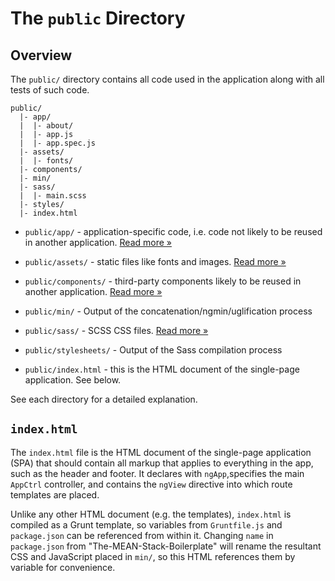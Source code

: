 # The `public` Directory

## Overview

The `public/` directory contains all code used in the application along with all tests of such code.

```
public/
  |- app/
  |  |- about/
  |  |- app.js
  |  |- app.spec.js
  |- assets/
  |  |- fonts/
  |- components/
  |- min/ 
  |- sass/
  |  |- main.scss
  |- styles/
  |- index.html
```

- `public/app/` - application-specific code, i.e. code not likely to be reused in
  another application. [Read more &raquo;](app/README.md)
  
- `public/assets/` - static files like fonts and images. 
  [Read more &raquo;](assets/README.md)
  
- `public/components/` - third-party components likely to be reused in another application. [Read more &raquo;](components/README.md)
  
- `public/min/` - Output of the concatenation/ngmin/uglification process

- `public/sass/` - SCSS CSS files. [Read more &raquo;](sass/README.md)

- `public/stylesheets/` - Output of the Sass compilation process

- `public/index.html` - this is the HTML document of the single-page application.
  See below.

See each directory for a detailed explanation.

## `index.html`

The `index.html` file is the HTML document of the single-page application (SPA)
that should contain all markup that applies to everything in the app, such as
the header and footer. It declares with `ngApp`,specifies the main `AppCtrl` controller, and contains the `ngView` directive
into which route templates are placed.

Unlike any other HTML document (e.g. the templates), `index.html` is compiled as
a Grunt template, so variables from `Gruntfile.js` and `package.json` can be
referenced from within it. Changing `name` in `package.json` from
"The-MEAN-Stack-Boilerplate" will rename the resultant CSS and JavaScript placed in `min/`,
so this HTML references them by variable for convenience.
